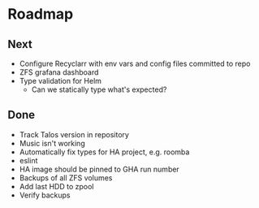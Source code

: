 # Roadmap

## Next

- Configure Recyclarr with env vars and config files committed to repo
- ZFS grafana dashboard
- Type validation for Helm
  - Can we statically type what's expected?

## Done

- Track Talos version in repository
- Music isn't working
- Automatically fix types for HA project, e.g. roomba
- eslint
- HA image should be pinned to GHA run number
- Backups of all ZFS volumes
- Add last HDD to zpool
- Verify backups
